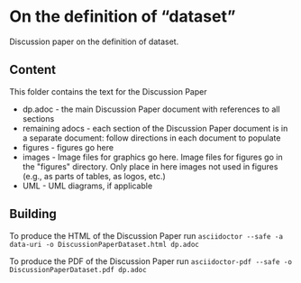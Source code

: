 # On the definition of “dataset”

Discussion paper on the definition of dataset.

## Content

This folder contains the text for the Discussion Paper

* dp.adoc - the main Discussion Paper document with references to all sections
* remaining adocs - each section of the Discussion Paper document is in a separate document: follow directions in each document to populate
* figures - figures go here
* images - Image files for graphics go here. Image files for figures go in the "figures" directory. Only place in here images not used in figures (e.g., as parts of tables, as logos, etc.)
* UML - UML diagrams, if applicable

## Building

To produce the HTML of the Discussion Paper run `asciidoctor --safe -a data-uri -o DiscussionPaperDataset.html dp.adoc`

To produce the PDF of the Discussion Paper run `asciidoctor-pdf --safe -o DiscussionPaperDataset.pdf dp.adoc`

